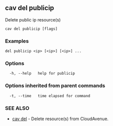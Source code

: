 ## cav del publicip

Delete public ip resource(s)

```
cav del publicip [flags]
```

### Examples

```
del publicip <ip> [<ip>] [<ip>] ...
```

### Options

```
  -h, --help   help for publicip
```

### Options inherited from parent commands

```
  -t, --time   time elapsed for command
```

### SEE ALSO

* [cav del](cav_del.md)	 - Delete resource(s) from CloudAvenue.

